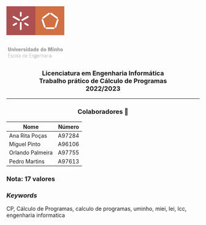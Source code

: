 <img src='uminho.png' width="30%"/>

<h3 align="center">Licenciatura em Engenharia Informática <br> Trabalho prático de Cálculo de Programas <br> 2022/2023 </h3>

---
<h3 align="center"> Colaboradores &#129309 </h2>

<div align="center">

| Nome             | Número |
|------------------|--------|
| Ana Rita Poças   | A97284 |
| Miguel Pinto     | A96106 |
| Orlando Palmeira | A97755 |
| Pedro Martins    | A97613 |

</div>

### Nota: 17 valores

<h3><i>Keywords</i></h3>
CP, Cálculo de Programas, calculo de programas, uminho, miei, lei, lcc, engenharia informatica
